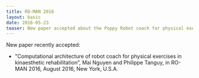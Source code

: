 ```yaml
---
title: RO-MAN 2016 
layout: basic 
date: 2016-05-23
teaser: New paper accepted about the Poppy Robot coach for physical exercices in kinaesthetic rehabilitation 
---
```


New paper recently accepted:

- "Computational architecture of robot coach for physical exercises in kinaesthetic rehabilitation”, Mai Nguyen and Philippe Tanguy, in RO-MAN 2016, August 2016, New York, U.S.A.
